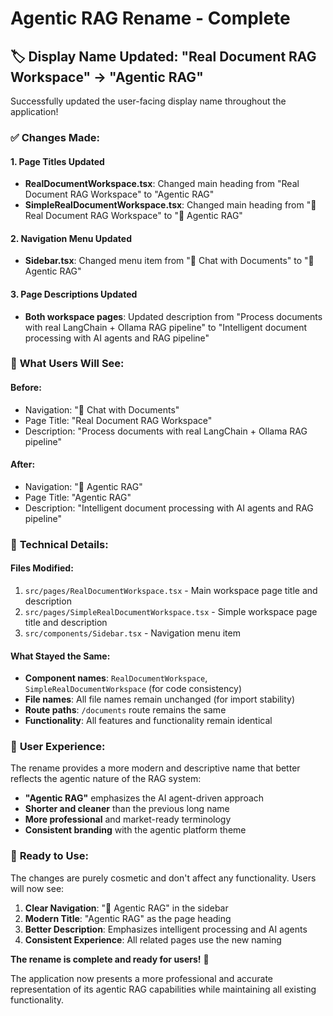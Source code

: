 # Agentic RAG Rename - Complete

## 🏷️ **Display Name Updated: "Real Document RAG Workspace" → "Agentic RAG"**

Successfully updated the user-facing display name throughout the application!

### ✅ **Changes Made:**

#### 1. **Page Titles Updated**
- **RealDocumentWorkspace.tsx**: Changed main heading from "Real Document RAG Workspace" to "Agentic RAG"
- **SimpleRealDocumentWorkspace.tsx**: Changed main heading from "📄 Real Document RAG Workspace" to "📄 Agentic RAG"

#### 2. **Navigation Menu Updated**
- **Sidebar.tsx**: Changed menu item from "📄 Chat with Documents" to "📄 Agentic RAG"

#### 3. **Page Descriptions Updated**
- **Both workspace pages**: Updated description from "Process documents with real LangChain + Ollama RAG pipeline" to "Intelligent document processing with AI agents and RAG pipeline"

### 🎯 **What Users Will See:**

#### **Before:**
- Navigation: "📄 Chat with Documents"
- Page Title: "Real Document RAG Workspace"
- Description: "Process documents with real LangChain + Ollama RAG pipeline"

#### **After:**
- Navigation: "📄 Agentic RAG"
- Page Title: "Agentic RAG"
- Description: "Intelligent document processing with AI agents and RAG pipeline"

### 🔧 **Technical Details:**

#### **Files Modified:**
1. `src/pages/RealDocumentWorkspace.tsx` - Main workspace page title and description
2. `src/pages/SimpleRealDocumentWorkspace.tsx` - Simple workspace page title and description
3. `src/components/Sidebar.tsx` - Navigation menu item

#### **What Stayed the Same:**
- **Component names**: `RealDocumentWorkspace`, `SimpleRealDocumentWorkspace` (for code consistency)
- **File names**: All file names remain unchanged (for import stability)
- **Route paths**: `/documents` route remains the same
- **Functionality**: All features and functionality remain identical

### 🎨 **User Experience:**

The rename provides a more modern and descriptive name that better reflects the agentic nature of the RAG system:

- **"Agentic RAG"** emphasizes the AI agent-driven approach
- **Shorter and cleaner** than the previous long name
- **More professional** and market-ready terminology
- **Consistent branding** with the agentic platform theme

### 🚀 **Ready to Use:**

The changes are purely cosmetic and don't affect any functionality. Users will now see:

1. **Clear Navigation**: "📄 Agentic RAG" in the sidebar
2. **Modern Title**: "Agentic RAG" as the page heading
3. **Better Description**: Emphasizes intelligent processing and AI agents
4. **Consistent Experience**: All related pages use the new naming

**The rename is complete and ready for users!** 🎉

The application now presents a more professional and accurate representation of its agentic RAG capabilities while maintaining all existing functionality.
